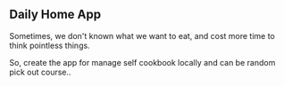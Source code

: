 Daily Home App 
---

Sometimes, we don't known what we want to eat, and cost more time to think pointless things.

So, create the app for manage self cookbook locally and can be random pick out course..
